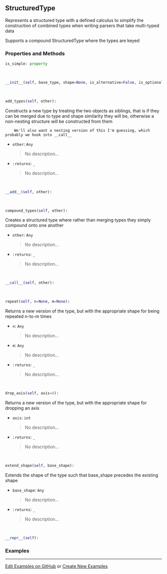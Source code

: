 ## <a id="McUtils.Parsers.StructuredType.StructuredType">StructuredType</a>
Represents a structured type with a defined calculus to simplify the construction of combined types when writing
parsers that take multi-typed data

Supports a compound StructuredType where the types are keyed

### Properties and Methods
```python
is_simple: property
```
<a id="McUtils.Parsers.StructuredType.StructuredType.__init__">&nbsp;</a>
```python
__init__(self, base_type, shape=None, is_alternative=False, is_optional=False, default_value=None): 
```

<a id="McUtils.Parsers.StructuredType.StructuredType.add_types">&nbsp;</a>
```python
add_types(self, other): 
```
Constructs a new type by treating the two objects as siblings, that is if they can be merged due to type and
        shape similarity they will be, otherwise a non-nesting structure will be constructed from them

        We'll also want a nesting version of this I'm guessing, which probably we hook into __call__
- `other`: `Any`
    >No description...
- `:returns`: `_`
    >No description...

<a id="McUtils.Parsers.StructuredType.StructuredType.__add__">&nbsp;</a>
```python
__add__(self, other): 
```

<a id="McUtils.Parsers.StructuredType.StructuredType.compound_types">&nbsp;</a>
```python
compound_types(self, other): 
```
Creates a structured type where rather than merging types they simply compound onto one another
- `other`: `Any`
    >No description...
- `:returns`: `_`
    >No description...

<a id="McUtils.Parsers.StructuredType.StructuredType.__call__">&nbsp;</a>
```python
__call__(self, other): 
```

<a id="McUtils.Parsers.StructuredType.StructuredType.repeat">&nbsp;</a>
```python
repeat(self, n=None, m=None): 
```
Returns a new version of the type, but with the appropriate shape for being repeated n-to-m times
- `n`: `Any`
    >No description...
- `m`: `Any`
    >No description...
- `:returns`: `_`
    >No description...

<a id="McUtils.Parsers.StructuredType.StructuredType.drop_axis">&nbsp;</a>
```python
drop_axis(self, axis=0): 
```
Returns a new version of the type, but with the appropriate shape for dropping an axis
- `axis`: `int`
    >No description...
- `:returns`: `_`
    >No description...

<a id="McUtils.Parsers.StructuredType.StructuredType.extend_shape">&nbsp;</a>
```python
extend_shape(self, base_shape): 
```
Extends the shape of the type such that base_shape precedes the existing shape
- `base_shape`: `Any`
    >No description...
- `:returns`: `_`
    >No description...

<a id="McUtils.Parsers.StructuredType.StructuredType.__repr__">&nbsp;</a>
```python
__repr__(self): 
```

### Examples


___

[Edit Examples on GitHub](https://github.com/McCoyGroup/References/edit/gh-pages/Documentation/examples/McUtils/Parsers/StructuredType/StructuredType.md) or 
[Create New Examples](https://github.com/McCoyGroup/References/new/gh-pages/?filename=Documentation/examples/McUtils/Parsers/StructuredType/StructuredType.md)